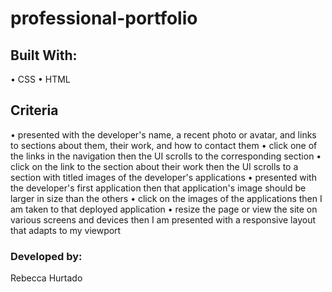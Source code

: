 # professional-portfolio

## Built With:
• CSS
• HTML

## Criteria

• presented with the developer's name, a recent photo or avatar, and links to sections about them, their work, and how to contact them
• click one of the links in the navigation
then the UI scrolls to the corresponding section
• click on the link to the section about their work
then the UI scrolls to a section with titled images of the developer's applications
• presented with the developer's first application
then that application's image should be larger in size than the others
• click on the images of the applications
then I am taken to that deployed application
• resize the page or view the site on various screens and devices
then I am presented with a responsive layout that adapts to my viewport


### Developed by:
Rebecca Hurtado